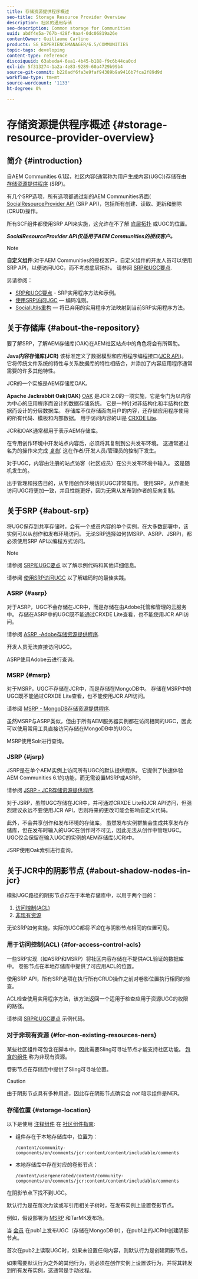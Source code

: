 ```yaml
---
title: 存储资源提供程序概述
seo-title: Storage Resource Provider Overview
description: 社区的通用存储
seo-description: Common storage for Communities
uuid: abdf4e5a-767b-428f-9aa4-0dc06819a26e
contentOwner: Guillaume Carlino
products: SG_EXPERIENCEMANAGER/6.5/COMMUNITIES
topic-tags: developing
content-type: reference
discoiquuid: 63abeda4-6ea1-4b45-b188-f9c6b44ca0cd
exl-id: 5f313274-1a2a-4e83-9289-60a4729b99b4
source-git-commit: b220adf6fa3e9faf94389b9a9416b7fca2f89d9d
workflow-type: tm+mt
source-wordcount: '1133'
ht-degree: 0%

---
```


# 存储资源提供程序概述 {#storage-resource-provider-overview}

## 简介 {#introduction}

自AEM Communities 6.1起，社区内容(通常称为用户生成内容(UGC))存储在由 [存储资源提供程序](working-with-srp.md) (SRP)。

有几个SRP选项，所有选项都通过新的AEM Communities界面( [SocialResourceProvider API](srp-and-ugc.md) (SRP API)，包括所有创建、读取、更新和删除(CRUD)操作。

所有SCF组件都使用SRP API来实施，这允许在不了解 [底层拓扑](topologies.md) 或UGC的位置。

***SocialResourceProvider API仅适用于AEM Communities的授权客户。***

>[!NOTE]
>
>**自定义组件**:对于AEM Communities的授权客户，自定义组件的开发人员可以使用SRP API，以便访问UGC，而不考虑底层拓扑。 请参阅 [SRP和UGC要点](srp-and-ugc.md).

另请参阅：

* [SRP和UGC要点](srp-and-ugc.md) - SRP实用程序方法和示例。
* [使用SRP访问UGC](accessing-ugc-with-srp.md)  — 编码准则。
* [SocialUtils重构](socialutils.md)  — 将已弃用的实用程序方法映射到当前SRP实用程序方法。

## 关于存储库 {#about-the-repository}

要了解SRP，了解AEM存储库(OAK)在AEM社区站点中的角色将会有所帮助。

**Java内容存储库(JCR)**
该标准定义了数据模型和应用程序编程接口([JCR API](https://jackrabbit.apache.org/jcr/jcr-api.html))。 它将传统文件系统的特性与关系数据库的特性相结合，并添加了内容应用程序通常需要的许多其他特性。

JCR的一个实施是AEM存储库OAK。

**Apache Jackrabbit Oak(OAK)**
[OAK](../../help/sites-deploying/platform.md) 是JCR 2.0的一项实施，它是专门为以内容为中心的应用程序而设计的数据存储系统。 它是一种针对非结构化和半结构化数据而设计的分层数据库。 存储库不仅存储面向用户的内容，还存储应用程序使用的所有代码、模板和内部数据。 用于访问内容的UI是 [CRXDE Lite](../../help/sites-developing/developing-with-crxde-lite.md).

JCR和OAK通常都用于表示AEM存储库。

在专用创作环境中开发站点内容后，必须将其复制到公共发布环境。 这通常通过名为的操作来完成 *[复制](deploy-communities.md#replication-agents-on-author)*. 这在作者/开发人员/管理员的控制下发生。

对于UGC，内容由注册的站点访客（社区成员）在公共发布环境中输入。 这是随机发生的。

出于管理和报告目的，从专用创作环境访问UGC非常有用。 使用SRP，从作者处访问UGC将更加一致，并且性能更好，因为无需从发布到作者的反向复制。

## 关于SRP {#about-srp}

将UGC保存到共享存储时，会有一个成员内容的单个实例，在大多数部署中，该实例可以从创作和发布环境访问。 无论SRP选择如何(MSRP、ASRP、JSRP)，都必须使用SRP API以编程方式访问。

>[!NOTE]
>
>请参阅 [SRP和UGC要点](srp-and-ugc.md) 以了解示例代码和其他详细信息。
>
>请参阅 [使用SRP访问UGC](accessing-ugc-with-srp.md) 以了解编码时的最佳实践。

### ASRP {#asrp}

对于ASRP，UGC不会存储在JCR中，而是存储在由Adobe托管和管理的云服务中。 存储在ASRP中的UGC既不能通过CRXDE Lite查看，也不能使用JCR API访问。

请参阅 [ASRP -Adobe存储资源提供程序](asrp.md).

开发人员无法直接访问UGC。

ASRP使用Adobe云进行查询。

### MSRP {#msrp}

对于MSRP，UGC不存储在JCR中，而是存储在MongoDB中。 存储在MSRP中的UGC既不能通过CRXDE Lite查看，也不能使用JCR API访问。

请参阅 [MSRP - MongoDB存储资源提供程序](msrp.md).

虽然MSRP与ASRP类似，但由于所有AEM服务器实例都在访问相同的UGC，因此可以使用常用工具直接访问存储在MongoDB中的UGC。

MSRP使用Solr进行查询。

### JSRP {#jsrp}

JSRP是在单个AEM实例上访问所有UGC的默认提供程序。 它提供了快速体验AEM Communities 6.1的功能，而无需设置MSRP或ASRP。

请参阅 [JSRP - JCR存储资源提供程序](jsrp.md).

对于JSRP，虽然UGC存储在JCR中，并可通过CRXDE Lite和JCR API访问，但强烈建议永远不要使用JCR API，否则将来的更改可能会影响自定义代码。

此外，不会共享创作和发布环境的存储库。 虽然发布实例群集会生成共享发布存储库，但在发布时输入的UGC在创作时不可见，因此无法从创作中管理UGC。 UGC仅会保留在输入UGC的实例的AEM存储库(JCR)中。

JSRP使用Oak索引进行查询。

## 关于JCR中的阴影节点 {#about-shadow-nodes-in-jcr}

模拟UGC路径的阴影节点存在于本地存储库中，以用于两个目的：

1. [访问控制(ACL)](#for-access-control-acls)
1. [非现有资源](#for-non-existing-resources-ners)

无论SRP如何实施，实际的UGC都将*不会*在与阴影节点相同的位置可见。

### 用于访问控制(ACL) {#for-access-control-acls}

一些SRP实现（如ASRP和MSRP）将社区内容存储在不提供ACL验证的数据库中。 卷影节点在本地存储库中提供了可应用ACL的位置。

使用SRP API，所有SRP选项在执行所有CRUD操作之前对卷影位置执行相同的检查。

ACL检查使用实用程序方法，该方法返回一个适用于检查应用于资源UGC的权限的路径。

请参阅 [SRP和UGC要点](srp-and-ugc.md) 示例代码。

### 对于非现有资源 {#for-non-existing-resources-ners}

某些社区组件可包含在脚本中，因此需要Sling可寻址节点才能支持社区功能。 [包含的组件](scf.md#add-or-include-a-communities-component) 称为非现有资源。

卷影节点在存储库中提供了Sling可寻址位置。

>[!CAUTION]
>
>由于阴影节点具有多种用途，因此存在阴影节点确实会 *not* 暗示组件是NER。

### 存储位置 {#storage-location}

以下是使用 [注释组件](http://localhost:4502/content/community-components/en/comments.html) 在 [社区组件指南](components-guide.md):

* 组件存在于本地存储库中，位置为：

   `/content/community-components/en/comments/jcr:content/content/includable/comments`

* 本地存储库中存在对应的卷影节点：

   `/content/usergenerated/content/community-components/en/comments/jcr:content/content/includable/comments`

在阴影节点下找不到UGC。

默认行为是在每次为读或写引用相关子树时，在发布实例上设置卷影节点。

例如，假设部署为 [MSRP](msrp.md) 和TarMK发布场。

当 [会员](users.md) 在pub1上发布UGC（存储在MongoDB中），在pub1上的JCR中创建阴影节点。

首次在pub2上读取UGC时，如果未设置任何内容，则默认行为是创建阴影节点。

如果需要默认行为之外的其他行为，则必须在创作实例上设置该行为，并将其转发到所有发布实例，这通常是手动过程。
